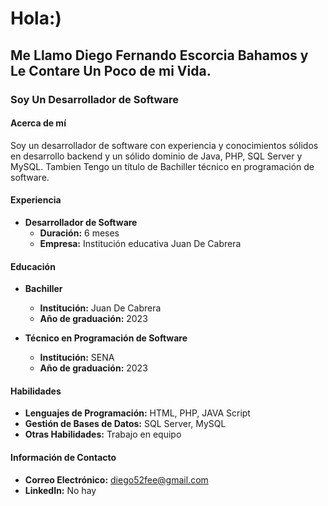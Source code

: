 # Hola:)
## Me Llamo Diego Fernando Escorcia Bahamos y Le Contare Un Poco de  mi Vida.

### Soy Un Desarrollador de Software

#### Acerca de mí
Soy un desarrollador de software con experiencia y conocimientos sólidos en desarrollo backend y un sólido dominio de Java, PHP, SQL Server y MySQL. Tambien Tengo un título de Bachiller técnico en programación de software.

#### Experiencia
- **Desarrollador de Software**
  - **Duración:** 6 meses
  - **Empresa:** Institución educativa Juan De Cabrera
  

#### Educación
- **Bachiller**
  - **Institución:** Juan De Cabrera
  - **Año de graduación:** 2023

- **Técnico en Programación de Software**
  - **Institución:** SENA
  - **Año de graduación:** 2023

#### Habilidades
- **Lenguajes de Programación:** HTML, PHP, JAVA Script 
- **Gestión de Bases de Datos:** SQL Server, MySQL
- **Otras Habilidades:** Trabajo en equipo

#### Información de Contacto
- **Correo Electrónico:** diego52fee@gmail.com
- **LinkedIn:** No hay

